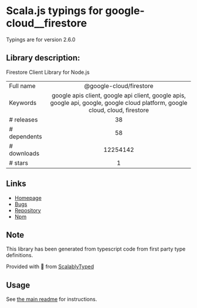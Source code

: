 
# Scala.js typings for google-cloud__firestore

Typings are for version 2.6.0

## Library description:
Firestore Client Library for Node.js

|                    |                 |
| ------------------ | :-------------: |
| Full name          | @google-cloud/firestore |
| Keywords           | google apis client, google api client, google apis, google api, google, google cloud platform, google cloud, cloud, firestore |
| # releases         | 38 |
| # dependents       | 58 |
| # downloads        | 12254142 |
| # stars            | 1 |

## Links
- [Homepage](https://github.com/googleapis/nodejs-firestore#readme)
- [Bugs](https://github.com/googleapis/nodejs-firestore/issues)
- [Repository](https://github.com/googleapis/nodejs-firestore)
- [Npm](https://www.npmjs.com/package/%40google-cloud%2Ffirestore)
    


## Note
This library has been generated from typescript code from first party type definitions.

Provided with :purple_heart: from [ScalablyTyped](https://github.com/oyvindberg/ScalablyTyped)

## Usage
See [the main readme](../../readme.md) for instructions.


